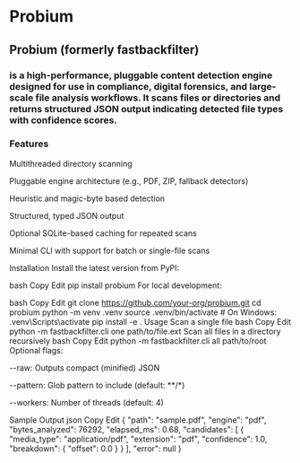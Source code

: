 # Probium

## Probium (formerly fastbackfilter) 
### is a high-performance, pluggable content detection engine designed for use in compliance, digital forensics, and large-scale file analysis workflows. It scans files or directories and returns structured JSON output indicating detected file types with confidence scores.


### Features

Multithreaded directory scanning

Pluggable engine architecture (e.g., PDF, ZIP, fallback detectors)

Heuristic and magic-byte based detection

Structured, typed JSON output

Optional SQLite-based caching for repeated scans

Minimal CLI with support for batch or single-file scans

Installation
Install the latest version from PyPI:

bash
Copy
Edit
pip install probium
For local development:

bash
Copy
Edit
git clone https://github.com/your-org/probium.git
cd probium
python -m venv .venv
source .venv/bin/activate  # On Windows: .venv\Scripts\activate
pip install -e .
Usage
Scan a single file
bash
Copy
Edit
python -m fastbackfilter.cli one path/to/file.ext
Scan all files in a directory recursively
bash
Copy
Edit
python -m fastbackfilter.cli all path/to/root
Optional flags:

--raw: Outputs compact (minified) JSON

--pattern: Glob pattern to include (default: **/*)

--workers: Number of threads (default: 4)

Sample Output
json
Copy
Edit
{
  "path": "sample.pdf",
  "engine": "pdf",
  "bytes_analyzed": 76292,
  "elapsed_ms": 0.68,
  "candidates": [
    {
      "media_type": "application/pdf",
      "extension": "pdf",
      "confidence": 1.0,
      "breakdown": {
        "offset": 0.0
      }
    }
  ],
  "error": null
}

